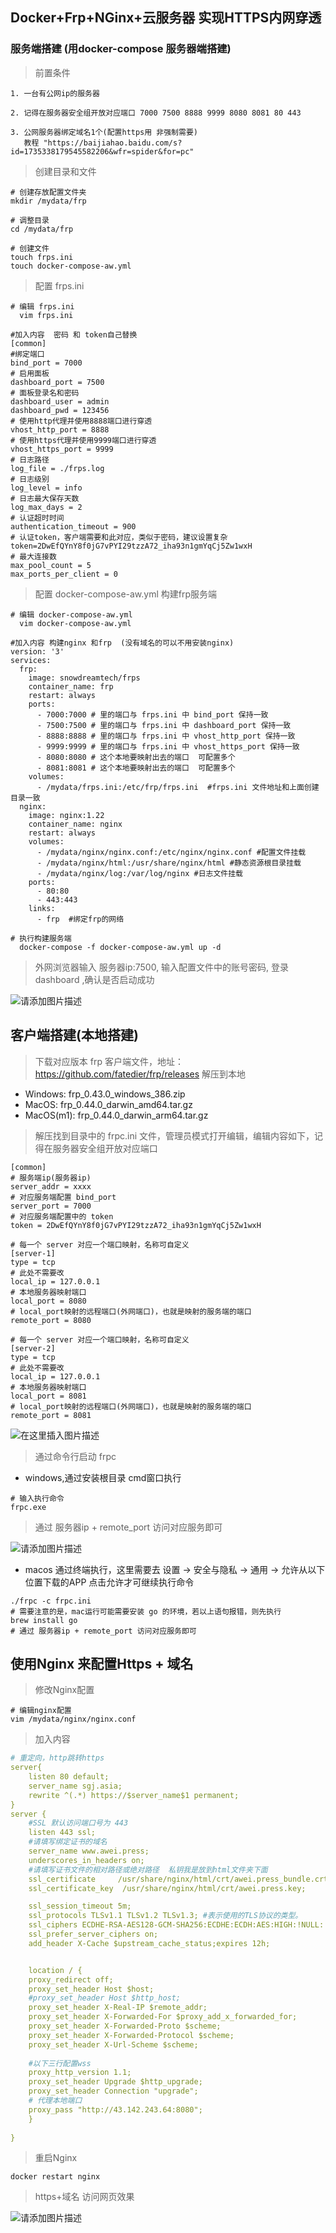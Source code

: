 ﻿## Docker+Frp+NGinx+云服务器 实现HTTPS内网穿透


### 服务端搭建 (用docker-compose 服务器端搭建)

>前置条件
```shell
1. 一台有公网ip的服务器

2. 记得在服务器安全组开放对应端口 7000 7500 8888 9999 8080 8081 80 443

3. 公网服务器绑定域名1个(配置https用 非强制需要)
   教程 "https://baijiahao.baidu.com/s?id=1735338179545582206&wfr=spider&for=pc"
```
>创建目录和文件
```shell
# 创建存放配置文件夹
mkdir /mydata/frp

# 调整目录
cd /mydata/frp

# 创建文件
touch frps.ini
touch docker-compose-aw.yml
```
> 配置 frps.ini 
```shell
# 编辑 frps.ini
  vim frps.ini

#加入内容  密码 和 token自己替换
[common]
#绑定端口
bind_port = 7000
# 启用面板
dashboard_port = 7500
# 面板登录名和密码
dashboard_user = admin
dashboard_pwd = 123456
# 使用http代理并使用8888端口进行穿透
vhost_http_port = 8888
# 使用https代理并使用9999端口进行穿透
vhost_https_port = 9999
# 日志路径
log_file = ./frps.log
# 日志级别
log_level = info
# 日志最大保存天数
log_max_days = 2
# 认证超时时间
authentication_timeout = 900
# 认证token，客户端需要和此对应，类似于密码，建议设置复杂
token=2DwEfQYnY8f0jG7vPYI29tzzA72_iha93n1gmYqCj5Zw1wxH
# 最大连接数
max_pool_count = 5
max_ports_per_client = 0
```
> 配置 docker-compose-aw.yml 构建frp服务端
```shell
# 编辑 docker-compose-aw.yml
  vim docker-compose-aw.yml

#加入内容 构建nginx 和frp  (没有域名的可以不用安装nginx)
version: '3'
services:
  frp:
    image: snowdreamtech/frps
    container_name: frp
    restart: always
    ports:
      - 7000:7000 # 里的端口与 frps.ini 中 bind_port 保持一致
      - 7500:7500 # 里的端口与 frps.ini 中 dashboard_port 保持一致
      - 8888:8888 # 里的端口与 frps.ini 中 vhost_http_port 保持一致
      - 9999:9999 # 里的端口与 frps.ini 中 vhost_https_port 保持一致
      - 8080:8080 # 这个本地要映射出去的端口  可配置多个
      - 8081:8081 # 这个本地要映射出去的端口  可配置多个
    volumes:
      - /mydata/frps.ini:/etc/frp/frps.ini  #frps.ini 文件地址和上面创建目录一致
  nginx:
    image: nginx:1.22
    container_name: nginx
    restart: always
    volumes:
      - /mydata/nginx/nginx.conf:/etc/nginx/nginx.conf #配置文件挂载
      - /mydata/nginx/html:/usr/share/nginx/html #静态资源根目录挂载
      - /mydata/nginx/log:/var/log/nginx #日志文件挂载
    ports:
      - 80:80
      - 443:443
    links:
      - frp  #绑定frp的网络

# 执行构建服务端
  docker-compose -f docker-compose-aw.yml up -d
```

> 外网浏览器输入 服务器ip:7500, 输入配置文件中的账号密码, 登录 dashboard ,确认是否启动成功
> 

![请添加图片描述](https://img-blog.csdnimg.cn/957660eac65a4f328b880c2078e31c9c.png)


## 客户端搭建(本地搭建)

> 下载对应版本 frp 客户端文件，地址：https://github.com/fatedier/frp/releases 解压到本地

* Windows: frp_0.43.0_windows_386.zip
* MacOS: frp_0.44.0_darwin_amd64.tar.gz
* MacOS(m1): frp_0.44.0_darwin_arm64.tar.gz




> 解压找到目录中的 frpc.ini 文件，管理员模式打开编辑，编辑内容如下，记得在服务器安全组开放对应端口
```shell
[common]
# 服务端ip(服务器ip)
server_addr = xxxx  
# 对应服务端配置 bind_port
server_port = 7000
# 对应服务端配置中的 token
token = 2DwEfQYnY8f0jG7vPYI29tzzA72_iha93n1gmYqCj5Zw1wxH

# 每一个 server 对应一个端口映射，名称可自定义
[server-1]
type = tcp
# 此处不需要改
local_ip = 127.0.0.1
# 本地服务器映射端口
local_port = 8080
# local_port映射的远程端口(外网端口)，也就是映射的服务端的端口
remote_port = 8080

# 每一个 server 对应一个端口映射，名称可自定义
[server-2]
type = tcp
# 此处不需要改
local_ip = 127.0.0.1
# 本地服务器映射端口
local_port = 8081
# local_port映射的远程端口(外网端口)，也就是映射的服务端的端口
remote_port = 8081
```
![在这里插入图片描述](https://img-blog.csdnimg.cn/44b035d1d32940b1bbf216673fc54568.png)
> 通过命令行启动 frpc

* windows,通过安装根目录 cmd窗口执行
```shell
# 输入执行命令
frpc.exe
```
>  通过 服务器ip + remote_port 访问对应服务即可

![请添加图片描述](https://img-blog.csdnimg.cn/b79d4d9222144b1b83ec3867ec543000.png)


* macos 通过终端执行，这里需要去 设置 -> 安全与隐私 -> 通用 -> 允许从以下位置下载的APP 点击允许才可继续执行命令
```shell
./frpc -c frpc.ini
# 需要注意的是，mac运行可能需要安装 go 的环境，若以上语句报错，则先执行
brew install go
# 通过 服务器ip + remote_port 访问对应服务即可
```
## 使用Nginx 来配置Https + 域名



> 修改Nginx配置
```shell
# 编辑nginx配置
vim /mydata/nginx/nginx.conf
```

>加入内容
```yml
# 重定向，http跳转https
server{
	listen 80 default;
	server_name sgj.asia;
	rewrite ^(.*) https://$server_name$1 permanent;
}
server {
    #SSL 默认访问端口号为 443
    listen 443 ssl;
    #请填写绑定证书的域名
    server_name www.awei.press;
    underscores_in_headers on;
    #请填写证书文件的相对路径或绝对路径  私钥我是放到html文件夹下面
    ssl_certificate     /usr/share/nginx/html/crt/awei.press_bundle.crt;
    ssl_certificate_key  /usr/share/nginx/html/crt/awei.press.key;

    ssl_session_timeout 5m;
    ssl_protocols TLSv1.1 TLSv1.2 TLSv1.3; #表示使用的TLS协议的类型。
    ssl_ciphers ECDHE-RSA-AES128-GCM-SHA256:ECDHE:ECDH:AES:HIGH:!NULL:!aNULL:!MD5:!ADH:!RC4;
    ssl_prefer_server_ciphers on;
    add_header X-Cache $upstream_cache_status;expires 12h;


    location / {
    proxy_redirect off;
    proxy_set_header Host $host;
    #proxy_set_header Host $http_host;
    proxy_set_header X-Real-IP $remote_addr;
    proxy_set_header X-Forwarded-For $proxy_add_x_forwarded_for;
    proxy_set_header X-Forwarded-Proto $scheme;
    proxy_set_header X-Forwarded-Protocol $scheme;
    proxy_set_header X-Url-Scheme $scheme;
  
    #以下三行配置wss
    proxy_http_version 1.1;
    proxy_set_header Upgrade $http_upgrade;
    proxy_set_header Connection "upgrade";
    # 代理本地端口
    proxy_pass "http://43.142.243.64:8080";
    }
 
}
```

> 重启Nginx
```
docker restart nginx
```
> https+域名 访问网页效果
 
![请添加图片描述](https://img-blog.csdnimg.cn/dc04e7dc37b34ebbb4a866dd5938ad89.png)




























